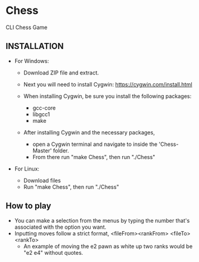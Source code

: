 # Chess
CLI Chess Game

INSTALLATION
---
- For Windows:
	- Download ZIP file and extract.
	- Next you will need to install Cygwin: https://cygwin.com/install.html

	- When installing Cygwin, be sure you install the following packages:
		- gcc-core
		- libgcc1
		- make
	- After installing Cygwin and the necessary packages,
		- open a Cygwin terminal and navigate to inside the 'Chess-Master' folder.
		- From there run "make Chess", then run "./Chess"

- For Linux:
	- Download files
	- Run "make Chess", then run "./Chess"

How to play
---
- You can make a selection from the menus by typing the number that's associated with the option you want.
- Inputting moves follow a strict format, \<fileFrom>\<rankFrom> \<fileTo>\<rankTo>
	- An example of moving the e2 pawn as white up two ranks would be "e2 e4" without quotes.
